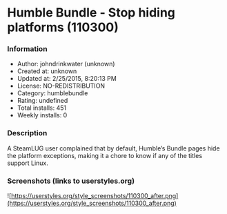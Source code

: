 # Humble Bundle - Stop hiding platforms (110300)

### Information
- Author: johndrinkwater (unknown)
- Created at: unknown
- Updated at: 2/25/2015, 8:20:13 PM
- License: NO-REDISTRIBUTION
- Category: humblebundle
- Rating: undefined
- Total installs: 451
- Weekly installs: 0


### Description
A SteamLUG user complained that by default, Humble’s Bundle pages hide the platform exceptions, making it a chore to know if any of the titles support Linux.


### Screenshots (links to userstyles.org)
![https://userstyles.org/style_screenshots/110300_after.png](https://userstyles.org/style_screenshots/110300_after.png)


